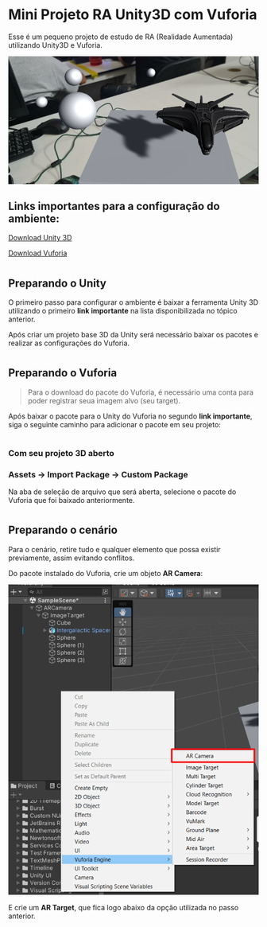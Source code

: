 # Mini Projeto RA Unity3D com Vuforia
Esse é um pequeno projeto de estudo de RA (Realidade Aumentada) utilizando Unity3D e Vuforia.

<img src="img/imagem_1.png">

## **Links importantes** para a configuração do ambiente:
[Download Unity 3D](https://unity.com/pt/download)

[Download Vuforia](https://developer.vuforia.com/downloads/sdk)
#
## Preparando o Unity
O primeiro passo para configurar o ambiente é baixar a ferramenta Unity 3D utilizando o primeiro **link importante** na lista disponibilizada no tópico anterior. 

Após criar um projeto base 3D da Unity será necessário baixar os pacotes e realizar as configurações do Vuforia.
#
## Preparando o Vuforia
> Para o download do pacote do Vuforia, é necessário uma conta para poder registrar seua imagem alvo (seu target).

Após baixar o pacote para o Unity do Vuforia no segundo **link importante**, siga o seguinte caminho para adicionar o pacote em seu projeto:
#
### **Com seu projeto 3D aberto**
### **Assets -> Import Package -> Custom Package**
Na aba de seleção de arquivo que será aberta, selecione o pacote do Vuforia que foi baixado anteriormente.
#
## Preparando o cenário
Para o cenário, retire tudo e qualquer elemento que possa existir previamente, assim evitando conflitos.

Do pacote instalado do Vuforia, crie um objeto **AR Camera**:

<img src="img/imagem_3.png">

E crie um **AR Target**, que fica logo abaixo da opção utilizada no passo anterior.